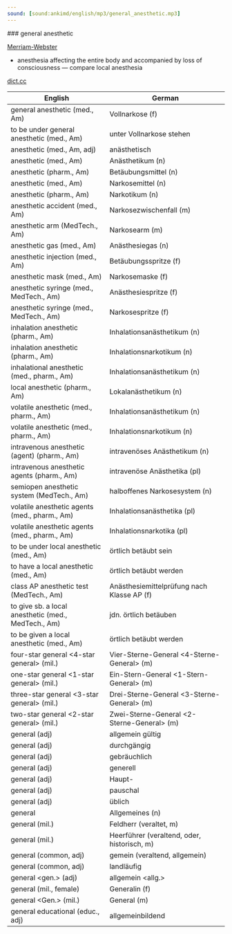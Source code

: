 ```yaml
---
sound: [sound:ankimd/english/mp3/general_anesthetic.mp3]
---
```


\### general anesthetic

[Merriam-Webster](https://www.merriam-webster.com/dictionary/general+anesthetic)

- anesthesia affecting the entire body and accompanied by loss of consciousness — compare local anesthesia

[dict.cc](https://www.dict.cc/general+anesthetic)

| English        | German       |
| -------------- | ------------ |
| general anesthetic (med., Am) | Vollnarkose (f) |
| to be under general anesthetic (med., Am) | unter Vollnarkose stehen |
| anesthetic (med., Am, adj) | anästhetisch |
| anesthetic (med., Am) | Anästhetikum (n) |
| anesthetic (pharm., Am) | Betäubungsmittel (n) |
| anesthetic (med., Am) | Narkosemittel (n) |
| anesthetic (pharm., Am) | Narkotikum (n) |
| anesthetic accident (med., Am) | Narkosezwischenfall (m) |
| anesthetic arm (MedTech., Am) | Narkosearm (m) |
| anesthetic gas (med., Am) | Anästhesiegas (n) |
| anesthetic injection (med., Am) | Betäubungsspritze (f) |
| anesthetic mask (med., Am) | Narkosemaske (f) |
| anesthetic syringe (med., MedTech., Am) | Anästhesiespritze (f) |
| anesthetic syringe (med., MedTech., Am) | Narkosespritze (f) |
| inhalation anesthetic (pharm., Am) | Inhalationsanästhetikum (n) |
| inhalation anesthetic (pharm., Am) | Inhalationsnarkotikum (n) |
| inhalational anesthetic (med., pharm., Am) | Inhalationsanästhetikum (n) |
| local anesthetic (pharm., Am) | Lokalanästhetikum (n) |
| volatile anesthetic (med., pharm., Am) | Inhalationsanästhetikum (n) |
| volatile anesthetic (med., pharm., Am) | Inhalationsnarkotikum (n) |
| intravenous anesthetic (agent) (pharm., Am) | intravenöses Anästhetikum (n) |
| intravenous anesthetic agents (pharm., Am) | intravenöse Anästhetika (pl) |
| semiopen anesthetic system (MedTech., Am) | halboffenes Narkosesystem (n) |
| volatile anesthetic agents (med., pharm., Am) | Inhalationsanästhetika (pl) |
| volatile anesthetic agents (med., pharm., Am) | Inhalationsnarkotika (pl) |
| to be under local anesthetic (med., Am) | örtlich betäubt sein |
| to have a local anesthetic (med., Am) | örtlich betäubt werden |
| class AP anesthetic test (MedTech., Am) | Anästhesiemittelprüfung nach Klasse AP (f) |
| to give sb. a local anesthetic (med., MedTech., Am) | jdn. örtlich betäuben |
| to be given a local anesthetic (med., Am) | örtlich betäubt werden |
| four-star general <4-star general> (mil.) | Vier-Sterne-General <4-Sterne-General> (m) |
| one-star general <1-star general> (mil.) | Ein-Stern-General <1-Stern-General> (m) |
| three-star general <3-star general> (mil.) | Drei-Sterne-General <3-Sterne-General> (m) |
| two-star general <2-star general> (mil.) | Zwei-Sterne-General <2-Sterne-General> (m) |
| general (adj) | allgemein gültig |
| general (adj) | durchgängig |
| general (adj) | gebräuchlich |
| general (adj) | generell |
| general (adj) | Haupt- |
| general (adj) | pauschal |
| general (adj) | üblich |
| general | Allgemeines (n) |
| general (mil.) | Feldherr (veraltet, m) |
| general (mil.) | Heerführer (veraltend, oder, historisch, m) |
| general (common, adj) | gemein (veraltend, allgemein) |
| general (common, adj) | landläufig |
| general <gen.> (adj) | allgemein <allg.> |
| general (mil., female) | Generalin (f) |
| general <Gen.> (mil.) | General (m) |
| general educational (educ., adj) | allgemeinbildend |
